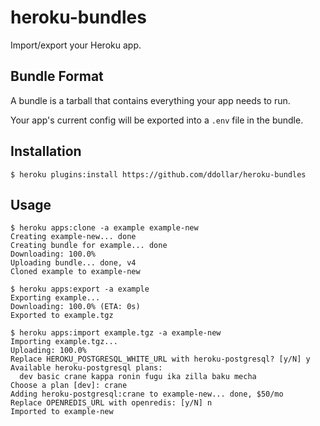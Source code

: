 # heroku-bundles

Import/export your Heroku app.

## Bundle Format

A bundle is a tarball that contains everything your app needs to run.

Your app's current config will be exported into a `.env` file in the bundle.

## Installation

    $ heroku plugins:install https://github.com/ddollar/heroku-bundles

## Usage

    $ heroku apps:clone -a example example-new
    Creating example-new... done
    Creating bundle for example... done
    Downloading: 100.0%
    Uploading bundle... done, v4
    Cloned example to example-new

    $ heroku apps:export -a example
    Exporting example...
    Downloading: 100.0% (ETA: 0s)
    Exported to example.tgz

    $ heroku apps:import example.tgz -a example-new
    Importing example.tgz...
    Uploading: 100.0%
    Replace HEROKU_POSTGRESQL_WHITE_URL with heroku-postgresql? [y/N] y
    Available heroku-postgresql plans:
      dev basic crane kappa ronin fugu ika zilla baku mecha
    Choose a plan [dev]: crane
    Adding heroku-postgresql:crane to example-new... done, $50/mo
    Replace OPENREDIS_URL with openredis: [y/N] n
    Imported to example-new
